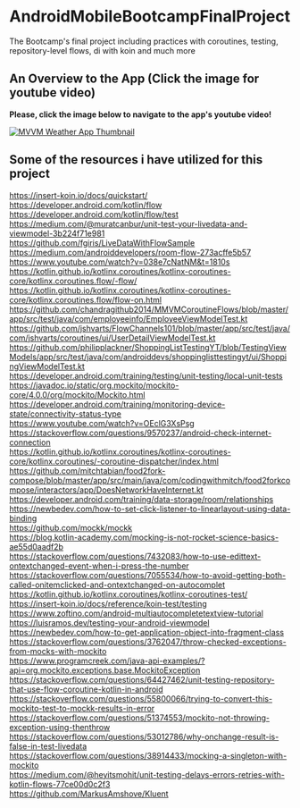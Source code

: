 # AndroidMobileBootcampFinalProject
The Bootcamp's final project including practices with coroutines, testing, repository-level flows, di with koin and much more

## An Overview to the App (Click the image for youtube video)
**Please, click the image below to navigate to the app's youtube video!**

[![MVVM Weather App Thumbnail](https://user-images.githubusercontent.com/35261110/138877297-2a15c7c5-ee56-428a-a40d-489b19f23fb9.png)](https://youtu.be/Xr4rLfQklFg)

## Some of the resources i have utilized for this project

https://insert-koin.io/docs/quickstart/<br />
https://developer.android.com/kotlin/flow<br />
https://developer.android.com/kotlin/flow/test<br />
https://medium.com/@muratcanbur/unit-test-your-livedata-and-viewmodel-3b224f71e981<br />
https://github.com/fgiris/LiveDataWithFlowSample<br />
https://medium.com/androiddevelopers/room-flow-273acffe5b57<br />
https://www.youtube.com/watch?v=038e7cNatNM&t=1810s<br />
https://kotlin.github.io/kotlinx.coroutines/kotlinx-coroutines-core/kotlinx.coroutines.flow/-flow/<br />
https://kotlin.github.io/kotlinx.coroutines/kotlinx-coroutines-core/kotlinx.coroutines.flow/flow-on.html<br />
https://github.com/chandragithub2014/MMVMCoroutineFlows/blob/master/app/src/test/java/com/employeeinfo/EmployeeViewModelTest.kt<br />
https://github.com/jshvarts/FlowChannels101/blob/master/app/src/test/java/com/jshvarts/coroutines/ui/UserDetailViewModelTest.kt<br />
https://github.com/philipplackner/ShoppingListTestingYT/blob/TestingViewModels/app/src/test/java/com/androiddevs/shoppinglisttestingyt/ui/ShoppingViewModelTest.kt<br />
https://developer.android.com/training/testing/unit-testing/local-unit-tests<br />
https://javadoc.io/static/org.mockito/mockito-core/4.0.0/org/mockito/Mockito.html<br />
https://developer.android.com/training/monitoring-device-state/connectivity-status-type<br />
https://www.youtube.com/watch?v=OEclG3XsPsg<br />
https://stackoverflow.com/questions/9570237/android-check-internet-connection<br />
https://kotlin.github.io/kotlinx.coroutines/kotlinx-coroutines-core/kotlinx.coroutines/-coroutine-dispatcher/index.html<br />
https://github.com/mitchtabian/food2fork-compose/blob/master/app/src/main/java/com/codingwithmitch/food2forkcompose/interactors/app/DoesNetworkHaveInternet.kt<br />
https://developer.android.com/training/data-storage/room/relationships<br />
https://newbedev.com/how-to-set-click-listener-to-linearlayout-using-data-binding<br />
https://github.com/mockk/mockk<br />
https://blog.kotlin-academy.com/mocking-is-not-rocket-science-basics-ae55d0aadf2b<br />
https://stackoverflow.com/questions/7432083/how-to-use-edittext-ontextchanged-event-when-i-press-the-number<br />
https://stackoverflow.com/questions/7055534/how-to-avoid-getting-both-called-onitemclicked-and-ontextchanged-on-autocomplet<br />
https://kotlin.github.io/kotlinx.coroutines/kotlinx-coroutines-test/<br />
https://insert-koin.io/docs/reference/koin-test/testing<br />
https://www.zoftino.com/android-multiautocompletetextview-tutorial<br />
https://luisramos.dev/testing-your-android-viewmodel<br />
https://newbedev.com/how-to-get-application-object-into-fragment-class<br />
https://stackoverflow.com/questions/3762047/throw-checked-exceptions-from-mocks-with-mockito<br />
https://www.programcreek.com/java-api-examples/?api=org.mockito.exceptions.base.MockitoException<br />
https://stackoverflow.com/questions/64427462/unit-testing-repository-that-use-flow-coroutine-kotlin-in-android<br />
https://stackoverflow.com/questions/55800066/trying-to-convert-this-mockito-test-to-mockk-results-in-error<br />
https://stackoverflow.com/questions/51374553/mockito-not-throwing-exception-using-thenthrow<br />
https://stackoverflow.com/questions/53012786/why-onchange-result-is-false-in-test-livedata<br />
https://stackoverflow.com/questions/38914433/mocking-a-singleton-with-mockito<br />
https://medium.com/@heyitsmohit/unit-testing-delays-errors-retries-with-kotlin-flows-77ce00d0c2f3<br />
https://github.com/MarkusAmshove/Kluent<br />
